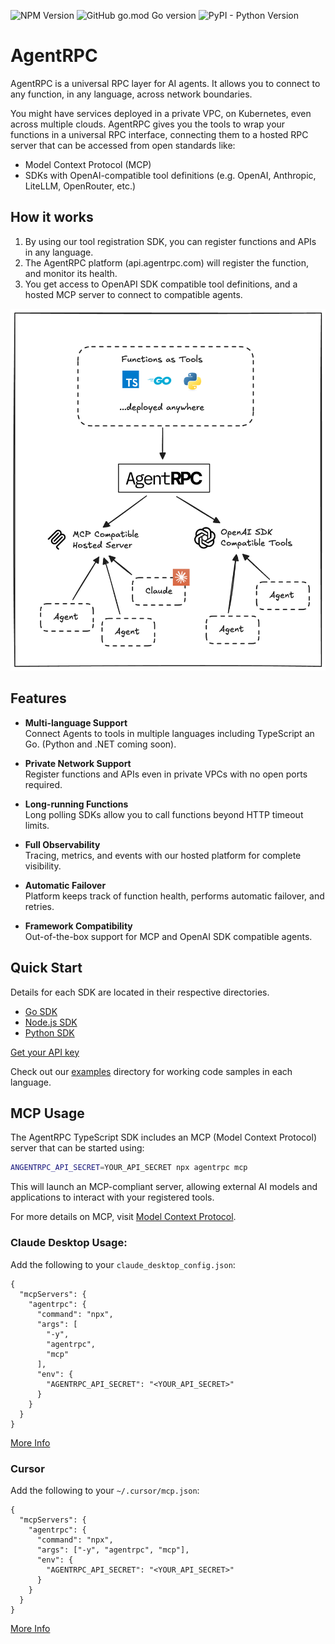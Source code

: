 ![NPM Version](https://img.shields.io/npm/v/agentrpc?color=32CD32&style=for-the-badge) ![GitHub go.mod Go version](https://img.shields.io/github/go-mod/go-version/agentrpc/agentrpc?filename=sdk-go%2Fgo.mod&color=32CD32&style=for-the-badge) ![PyPI - Python Version](https://img.shields.io/pypi/v/agentrpc?color=32CD32&style=for-the-badge)

# AgentRPC

AgentRPC is a universal RPC layer for AI agents. It allows you to connect to any function, in any language, across network boundaries.

You might have services deployed in a private VPC, on Kubernetes, even across multiple clouds. AgentRPC gives you the tools to wrap your functions in a universal RPC interface, connecting them to a hosted RPC server that can be accessed from open standards like:

- Model Context Protocol (MCP)
- SDKs with OpenAI-compatible tool definitions (e.g. OpenAI, Anthropic, LiteLLM, OpenRouter, etc.)

## How it works
1. By using our tool registration SDK, you can register functions and APIs in any language.
2. The AgentRPC platform (api.agentrpc.com) will register the function, and monitor its health.
3. You get access to OpenAPI SDK compatible tool definitions, and a hosted MCP server to connect to compatible agents.

![deployment](./assets/deployment.png)

## Features

- **Multi-language Support**  
  Connect Agents to tools in multiple languages including TypeScript an Go. (Python and .NET coming soon).  

- **Private Network Support**  
  Register functions and APIs even in private VPCs with no open ports required.  

- **Long-running Functions**  
  Long polling SDKs allow you to call functions beyond HTTP timeout limits.  

- **Full Observability**  
  Tracing, metrics, and events with our hosted platform for complete visibility.  

- **Automatic Failover**  
  Platform keeps track of function health, performs automatic failover, and retries.  

- **Framework Compatibility**  
  Out-of-the-box support for MCP and OpenAI SDK compatible agents.

## Quick Start

Details for each SDK are located in their respective directories.

- [Go SDK](sdk-go/README.md)
- [Node.js SDK](sdk-node/README.md)
- [Python SDK](sdk-python/README.md)

[Get your API key](https://app.agentrpc.com)

Check out our [examples](./examples) directory for working code samples in each language.


## MCP Usage

The AgentRPC TypeScript SDK includes an MCP (Model Context Protocol) server that can be started using:

```sh
ANGENTRPC_API_SECRET=YOUR_API_SECRET npx agentrpc mcp
```

This will launch an MCP-compliant server, allowing external AI models and applications to interact with your registered tools.

For more details on MCP, visit [Model Context Protocol](https://modelcontextprotocol.io/introduction).

### Claude Desktop Usage:

Add the following to your `claude_desktop_config.json`:

```
{
  "mcpServers": {
    "agentrpc": {
      "command": "npx",
      "args": [
        "-y",
        "agentrpc",
        "mcp"
      ],
      "env": {
        "AGENTRPC_API_SECRET": "<YOUR_API_SECRET>"
      }
    }
  }
}
```

[More Info](https://modelcontextprotocol.io/quickstart/user)

### Cursor

Add the following to your `~/.cursor/mcp.json`:

```
{
  "mcpServers": {
    "agentrpc": {
      "command": "npx",
      "args": ["-y", "agentrpc", "mcp"],
      "env": {
        "AGENTRPC_API_SECRET": "<YOUR_API_SECRET>"
      }
    }
  }
}
```

[More Info](https://docs.cursor.com/context/model-context-protocol#configuring-mcp-servers)
